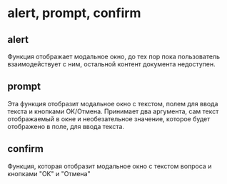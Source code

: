 <h1>alert, prompt, confirm</h1>

<h2>alert</h2>
<p>Функция отображает модальное окно, до тех пор пока пользователь взаимодействует с ним, остальной контент документа недоступен.</p>

<h2>prompt</h2>
<P>Эта функция отобразит модальное окно с текстом, полем для ввода текста и кнопками OK/Отмена. Принимает два аргумента, сам текст отображаемый в окне и необезательное значение, которое будет отображено в поле, для ввода текста.</P>

<H2>confirm</H2>
<p>Функция, которая отобразит модальное окно с текстом вопроса и кнопками "ОК" и "Отмена"</p>
